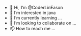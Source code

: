 - 👋 Hi, I’m @CoderLinEason
- 👀 I’m interested in java
- 🌱 I’m currently learning ...
- 💞️ I’m looking to collaborate on ...
- 📫 How to reach me ...

<!---
CoderLinEason/CoderLinEason is a ✨ special ✨ repository because its `README.md` (this file) appears on your GitHub profile.
You can click the Preview link to take a look at your changes.
--->
